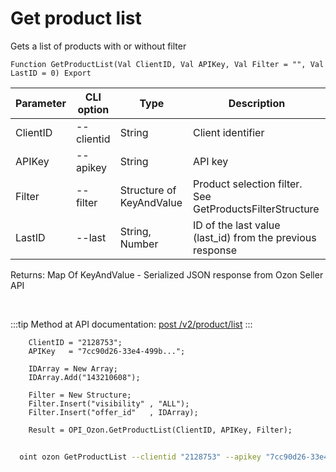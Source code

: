 ﻿---
sidebar_position: 1
---

# Get product list
 Gets a list of products with or without filter



`Function GetProductList(Val ClientID, Val APIKey, Val Filter = "", Val LastID = 0) Export`

  | Parameter | CLI option | Type | Description |
  |-|-|-|-|
  | ClientID | --clientid | String | Client identifier |
  | APIKey | --apikey | String | API key |
  | Filter | --filter | Structure of KeyAndValue | Product selection filter. See GetProductsFilterStructure |
  | LastID | --last | String, Number | ID of the last value (last_id) from the previous response |

  
  Returns:  Map Of KeyAndValue - Serialized JSON response from Ozon Seller API

<br/>

:::tip
Method at API documentation: [post /v2/product/list](https://docs.ozon.ru/api/seller/#operation/ProductAPI_GetProductList)
:::
<br/>


```bsl title="Code example"
    ClientID = "2128753";
    APIKey   = "7cc90d26-33e4-499b...";

    IDArray = New Array;
    IDArray.Add("143210608");

    Filter = New Structure;
    Filter.Insert("visibility" , "ALL");
    Filter.Insert("offer_id"   , IDArray);

    Result = OPI_Ozon.GetProductList(ClientID, APIKey, Filter);
```



```sh title="CLI command example"
    
  oint ozon GetProductList --clientid "2128753" --apikey "7cc90d26-33e4-499b..." --filter %filter% --last %last%

```

```json title="Result"

```
